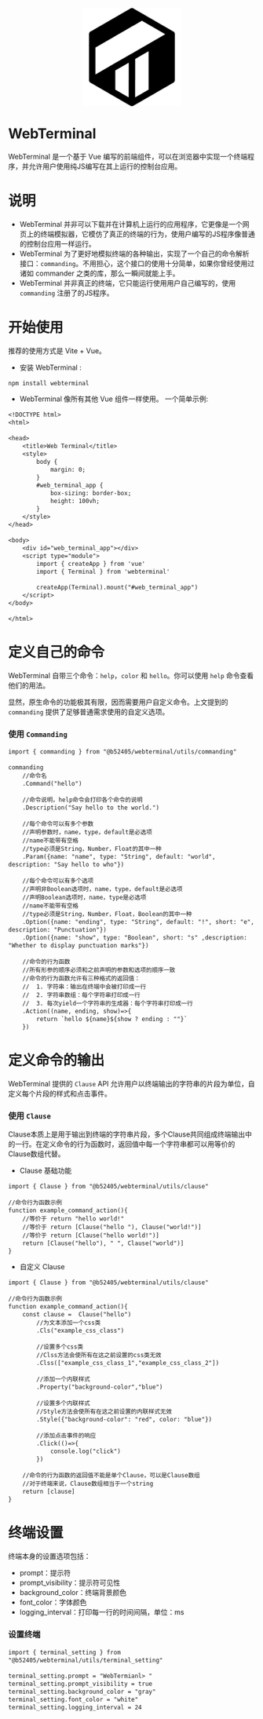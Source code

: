 <img src="./public/webterminal.png" alt="Description" style="display: block; margin: 0 auto; width: 200px;">

# WebTerminal

WebTerminal 是一个基于 Vue 编写的前端组件，可以在浏览器中实现一个终端程序，并允许用户使用纯JS编写在其上运行的控制台应用。

# 说明

* WebTerminal 并非可以下载并在计算机上运行的应用程序，它更像是一个网页上的终端模拟器，它模仿了真正的终端的行为，使用户编写的JS程序像普通的控制台应用一样运行。
* WebTerminal 为了更好地模拟终端的各种输出，实现了一个自己的命令解析接口：`commanding`。不用担心，这个接口的使用十分简单，如果你曾经使用过诸如 commander 之类的库，那么一瞬间就能上手。
* WebTerminal 并非真正的终端，它只能运行使用用户自己编写的，使用 `commanding` 注册了的JS程序。

# 开始使用

推荐的使用方式是 Vite + Vue。 

* 安装 WebTerminal :

```
npm install webterminal
```

* WebTerminal 像所有其他 Vue 组件一样使用。 一个简单示例:

```
<!DOCTYPE html>
<html>

<head>
    <title>Web Terminal</title>
    <style>
        body {
            margin: 0;
        }
        #web_terminal_app {
            box-sizing: border-box;
            height: 100vh;
        }
    </style>
</head>

<body>
    <div id="web_terminal_app"></div>
    <script type="module">
        import { createApp } from 'vue'
        import { Terminal } from 'webterminal'

        createApp(Terminal).mount("#web_terminal_app")
    </script>
</body>

</html>
```

# 定义自己的命令

WebTerminal 自带三个命令：`help`，`color` 和 `hello`。你可以使用 `help` 命令查看他们的用法。

显然，原生命令的功能极其有限，因而需要用户自定义命令。上文提到的 `commanding` 提供了足够普通需求使用的自定义选项。

### 使用 `Commanding`

```
import { commanding } from "@b52405/webterminal/utils/commanding"

commanding
    //命令名
    .Command("hello")

    //命令说明，help命令会打印各个命令的说明
    .Description("Say hello to the world.")

    //每个命令可以有多个参数
    //声明参数时，name，type，default是必选项
    //name不能带有空格
    //type必须是String，Number，Float的其中一种
    .Param({name: "name", type: "String", default: "world", description: "Say hello to who"})

    //每个命令可以有多个选项
    //声明非Boolean选项时，name，type，default是必选项
    //声明Boolean选项时，name，type是必选项
    //name不能带有空格
    //type必须是String，Number，Float，Boolean的其中一种
    .Option({name: "ending", type: "String", default: "!", short: "e", description: "Punctuation"})
    .Option({name: "show", type: "Boolean", short: "s" ,description: "Whether to display punctuation marks"})

    //命令的行为函数
    //所有形参的顺序必须和之前声明的参数和选项的顺序一致
    //命令的行为函数允许有三种格式的返回值：
    //  1. 字符串：输出在终端中会被打印成一行
    //  2. 字符串数组：每个字符串打印成一行
    //  3. 每次yield一个字符串的生成器：每个字符串打印成一行
    .Action((name, ending, show)=>{
        return `hello ${name}${show ? ending : ""}`
    })

```

# 定义命令的输出

WebTerminal 提供的 `Clause` API 允许用户以终端输出的字符串的片段为单位，自定义每个片段的样式和点击事件。

### 使用 `Clause`

Clause本质上是用于输出到终端的字符串片段，多个Clause共同组成终端输出中的一行。在定义命令的行为函数时，返回值中每一个字符串都可以用等价的Clause数组代替。

* Clause 基础功能

```
import { Clause } from "@b52405/webterminal/utils/clause"

//命令行为函数示例
function example_command_action(){
    //等价于 return "hello world!"
    //等价于 return [Clause("hello "), Clause("world!")]
    //等价于 return [Clause("hello world!")]
    return [Clause("hello"), " ", Clause("world")]
}
```

* 自定义 Clause

```
import { Clause } from "@b52405/webterminal/utils/clause"

//命令行为函数示例
function example_command_action(){
    const clause =  Clause("hello")
        //为文本添加一个css类
        .Cls("example_css_class")

        //设置多个css类
        //Clss方法会使所有在这之前设置的css类无效
        .Clss(["example_css_class_1","example_css_class_2"])

        //添加一个内联样式
        .Property("background-color","blue")

        //设置多个内联样式
        //Style方法会使所有在这之前设置的内联样式无效
        .Style({"background-color": "red", color: "blue"})

        //添加点击事件的响应
        .Click(()=>{
            console.log("click")
        })

    //命令的行为函数的返回值不能是单个Clause，可以是Clause数组
    //对于终端来说，Clause数组相当于一个string
    return [clause]
}
```

# 终端设置

终端本身的设置选项包括：
* prompt：提示符
* prompt_visibility：提示符可见性
* background_color：终端背景颜色
* font_color：字体颜色
* logging_interval：打印每一行的时间间隔，单位：ms

### 设置终端

```
import { terminal_setting } from "@b52405/webterminal/utils/terminal_setting"

terminal_setting.prompt = "WebTermianl> "
terminal_setting.prompt_visibility = true
terminal_setting.background_color = "gray"
terminal_setting.font_color = "white"
terminal_setting.logging_interval = 24
```

